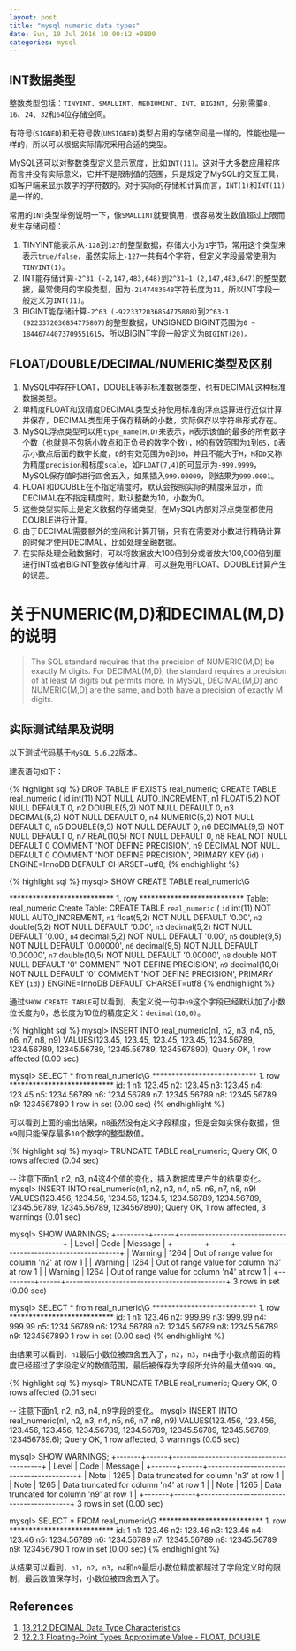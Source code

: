 ```yaml
---
layout: post
title: "mysql numeric data types"
date: Sun, 10 Jul 2016 10:00:12 +0800
categories: mysql
---
```


INT数据类型
-----

整数类型包括：`TINYINT`、`SMALLINT`、`MEDIUMINT`、`INT`、`BIGINT`，分别需要`8`、`16`、`24`、`32`和`64`位存储空间。

有符号(`SIGNED`)和无符号数(`UNSIGNED`)类型占用的存储空间是一样的，性能也是一样的，所以可以根据实际情况采用合适的类型。

MySQL还可以对整数类型定义显示宽度，比如`INT(11)`。这对于大多数应用程序而言并没有实际意义，它并不是限制值的范围，只是规定了MySQL的交互工具，如客户端来显示数字的字符数的。对于实际的存储和计算而言，`INT(1)`和`INT(11)`是一样的。

常用的`INT`类型举例说明一下，像`SMALLINT`就要慎用，很容易发生数值超过上限而发生存储问题：

1. TINYINT能表示从`-128`到`127`的整型数据，存储大小为`1`字节，常用这个类型来表示`true/false`，虽然实际上`-127`一共有4个字符，但定义字段最常使用为`TINYINT(1)`。
2. INT能存储计算`-2^31 (-2,147,483,648)`到`2^31–1 (2,147,483,647)`的整型数据，最常使用的字段类型，因为`-2147483648`字符长度为`11`，所以INT字段一般定义为`INT(11)`。
3. BIGINT能存储计算`-2^63 (-9223372036854775808)`到`2^63-1 (9223372036854775807)`的整型数据，UNSIGNED BIGINT范围为`0 ~ 18446744073709551615`，所以BIGINT字段一般定义为`BIGINT(20)`。

FLOAT/DOUBLE/DECIMAL/NUMERIC类型及区别
-----

1. MySQL中存在FLOAT，DOUBLE等非标准数据类型，也有DECIMAL这种标准数据类型。
2. 单精度FLOAT和双精度DECIMAL类型支持使用标准的浮点运算进行近似计算并保存，DECIMAL类型用于保存精确的小数，实际保存以字符串形式存在。
3. MySQL浮点类型可以用`type_name(M,D)`来表示，`M`表示该值的最多的所有数字个数（也就是不包括小数点和正负号的数字个数），`M`的有效范围为`1`到`65`，`D`表示小数点后面的数字长度，`D`的有效范围为`0`到`30`，并且不能大于`M`，`M`和`D`又称为精度`precision`和标度`scale`，如`FLOAT(7,4)`的可显示为`-999.9999`，MySQL保存值时进行四舍五入，如果插入`999.00009`，则结果为`999.0001`。
4. FLOAT和DOUBLE在不指定精度时，默认会按照实际的精度来显示，而DECIMAL在不指定精度时，默认整数为10，小数为0。
5. 这些类型实际上是定义数据的存储类型，在MySQL内部对浮点类型都使用DOUBLE进行计算。
6. 由于DECIMAL需要额外的空间和计算开销，只有在需要对小数进行精确计算的时候才使用DECIMAL，比如处理金融数据。
7. 在实际处理金融数据时，可以将数据放大100倍到分或者放大100,000倍到厘进行INT或者BIGINT整数存储和计算，可以避免用FLOAT、DOUBLE计算产生的误差。

关于NUMERIC(M,D)和DECIMAL(M,D)的说明
======

> The SQL standard requires that the precision of NUMERIC(M,D) be exactly M digits. For DECIMAL(M,D), the standard requires a precision of at least M digits but permits more. In MySQL, DECIMAL(M,D) and NUMERIC(M,D) are the same, and both have a precision of exactly M digits.

实际测试结果及说明
-----

以下测试代码基于`MySQL 5.6.22`版本。

建表语句如下：

{% highlight sql %}
DROP TABLE IF EXISTS real_numeric;
CREATE TABLE real_numeric (
    id int(11) NOT NULL AUTO_INCREMENT,
    n1 FLOAT(5,2) NOT NULL DEFAULT 0,
    n2 DOUBLE(5,2) NOT NULL DEFAULT 0,
    n3 DECIMAL(5,2) NOT NULL DEFAULT 0,
    n4 NUMERIC(5,2) NOT NULL DEFAULT 0,
    n5 DOUBLE(9,5) NOT NULL DEFAULT 0,
    n6 DECIMAL(9,5) NOT NULL DEFAULT 0,
    n7 REAL(10,5) NOT NULL DEFAULT 0,
    n8 REAL NOT NULL DEFAULT 0 COMMENT 'NOT DEFINE PRECISION',
    n9 DECIMAL NOT NULL DEFAULT 0 COMMENT 'NOT DEFINE PRECISION',
    PRIMARY KEY (id)
) ENGINE=InnoDB DEFAULT CHARSET=utf8;
{% endhighlight %}

{% highlight sql %}
mysql> SHOW CREATE TABLE real_numeric\G

*************************** 1. row ***************************
       Table: real_numeric
Create Table: CREATE TABLE `real_numeric` (
  `id` int(11) NOT NULL AUTO_INCREMENT,
  `n1` float(5,2) NOT NULL DEFAULT '0.00',
  `n2` double(5,2) NOT NULL DEFAULT '0.00',
  `n3` decimal(5,2) NOT NULL DEFAULT '0.00',
  `n4` decimal(5,2) NOT NULL DEFAULT '0.00',
  `n5` double(9,5) NOT NULL DEFAULT '0.00000',
  `n6` decimal(9,5) NOT NULL DEFAULT '0.00000',
  `n7` double(10,5) NOT NULL DEFAULT '0.00000',
  `n8` double NOT NULL DEFAULT '0' COMMENT 'NOT DEFINE PRECISION',
  `n9` decimal(10,0) NOT NULL DEFAULT '0' COMMENT 'NOT DEFINE PRECISION',
  PRIMARY KEY (`id`)
) ENGINE=InnoDB DEFAULT CHARSET=utf8
{% endhighlight %}

通过`SHOW CREATE TABLE`可以看到，表定义说一句中`n9`这个字段已经默认加了小数位长度为0，总长度为10位的精度定义：`decimal(10,0)`。

{% highlight sql %}
mysql> INSERT INTO real_numeric(n1, n2, n3, n4, n5, n6, n7, n8, n9) VALUES(123.45, 123.45, 123.45, 123.45, 1234.56789, 1234.56789, 12345.56789, 12345.56789, 1234567890);
Query OK, 1 row affected (0.00 sec)

mysql> SELECT * from real_numeric\G
*************************** 1. row ***************************
id: 1
n1: 123.45
n2: 123.45
n3: 123.45
n4: 123.45
n5: 1234.56789
n6: 1234.56789
n7: 12345.56789
n8: 12345.56789
n9: 1234567890
1 row in set (0.00 sec)
{% endhighlight %}

可以看到上面的输出结果，`n8`虽然没有定义字段精度，但是会如实保存数据，但`n9`则只能保存最多`10`个数字的整型数值。

{% highlight sql %}
mysql> TRUNCATE TABLE real_numeric;
Query OK, 0 rows affected (0.04 sec)

-- 注意下面n1, n2, n3, n4这4个值的变化，插入数据库里产生的结果变化。
mysql> INSERT INTO real_numeric(n1, n2, n3, n4, n5, n6, n7, n8, n9) VALUES(123.456, 1234.56, 1234.56, 1234.5, 1234.56789, 1234.56789, 12345.56789, 12345.56789, 1234567890);
Query OK, 1 row affected, 3 warnings (0.01 sec)

mysql> SHOW WARNINGS;
+---------+------+---------------------------------------------+
| Level   | Code | Message                                     |
+---------+------+---------------------------------------------+
| Warning | 1264 | Out of range value for column 'n2' at row 1 |
| Warning | 1264 | Out of range value for column 'n3' at row 1 |
| Warning | 1264 | Out of range value for column 'n4' at row 1 |
+---------+------+---------------------------------------------+
3 rows in set (0.00 sec)

mysql> SELECT * from real_numeric\G
*************************** 1. row ***************************
id: 1
n1: 123.46
n2: 999.99
n3: 999.99
n4: 999.99
n5: 1234.56789
n6: 1234.56789
n7: 12345.56789
n8: 12345.56789
n9: 1234567890
1 row in set (0.00 sec)
{% endhighlight %}

由结果可以看到，`n1`最后小数位被四舍五入了，`n2`，`n3`，`n4`由于小数点前面的精度已经超过了字段定义的数值范围，最后被保存为字段所允许的最大值`999.99`。

{% highlight sql %}
mysql> TRUNCATE TABLE real_numeric;
Query OK, 0 rows affected (0.01 sec)

-- 注意下面n1, n2, n3, n4, n9字段的变化。
mysql> INSERT INTO real_numeric(n1, n2, n3, n4, n5, n6, n7, n8, n9) VALUES(123.456, 123.456, 123.456, 123.456, 1234.56789, 1234.56789, 12345.56789, 12345.56789, 123456789.6);
Query OK, 1 row affected, 3 warnings (0.05 sec)

mysql> SHOW WARNINGS;
+-------+------+-----------------------------------------+
| Level | Code | Message                                 |
+-------+------+-----------------------------------------+
| Note  | 1265 | Data truncated for column 'n3' at row 1 |
| Note  | 1265 | Data truncated for column 'n4' at row 1 |
| Note  | 1265 | Data truncated for column 'n9' at row 1 |
+-------+------+-----------------------------------------+
3 rows in set (0.00 sec)

mysql> SELECT * FROM real_numeric\G
*************************** 1. row ***************************
id: 1
n1: 123.46
n2: 123.46
n3: 123.46
n4: 123.46
n5: 1234.56789
n6: 1234.56789
n7: 12345.56789
n8: 12345.56789
n9: 123456790
1 row in set (0.00 sec)
{% endhighlight %}

从结果可以看到，`n1`，`n2`，`n3`，`n4`和`n9`最后小数位精度都超过了字段定义时的限制，最后数值保存时，小数位被四舍五入了。

References
-----

1. [13.21.2 DECIMAL Data Type Characteristics](https://dev.mysql.com/doc/refman/5.7/en/precision-math-decimal-characteristics.html)
2. [12.2.3 Floating-Point Types Approximate Value - FLOAT, DOUBLE](https://dev.mysql.com/doc/refman/5.7/en/floating-point-types.html)


